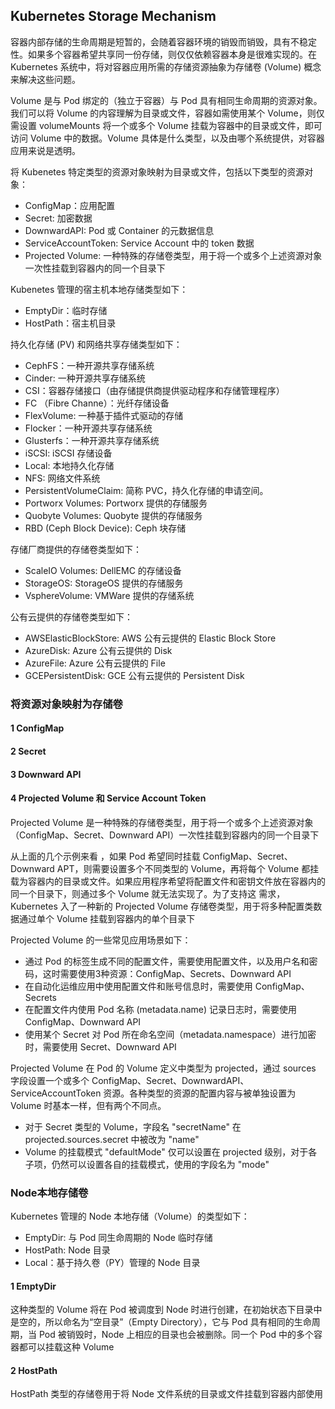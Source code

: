 ## Kubernetes Storage Mechanism
容器内部存储的生命周期是短暂的，会随着容器环境的销毁而销毁，具有不稳定性。如果多个容器希望共享同一份存储，则仅仅依赖容器本身是很难实现的。在 Kubernetes 系统中，将对容器应用所需的存储资源抽象为存储卷 (Volume) 概念来解决这些问题。

Volume 是与 Pod 绑定的（独立于容器）与 Pod 具有相同生命周期的资源对象。我们可以将 Volume 的内容理解为目录或文件，容器如需使用某个 Volume，则仅需设置 volumeMounts 将一个或多个 Volume 挂载为容器中的目录或文件，即可访问 Volume 中的数据。Volume 具体是什么类型，以及由哪个系统提供，对容器应用来说是透明。

将 Kubenetes 特定类型的资源对象映射为目录或文件，包括以下类型的资源对象：
- ConfigMap：应用配置
- Secret: 加密数据
- DownwardAPI: Pod 或 Container 的元数据信息
- ServiceAccountToken: Service Account 中的 token 数据
- Projected Volume: 一种特殊的存储卷类型，用于将一个或多个上述资源对象一次性挂载到容器内的同一个目录下


Kubenetes 管理的宿主机本地存储类型如下：
- EmptyDir：临时存储
- HostPath：宿主机目录

持久化存储 (PV) 和网络共享存储类型如下：
- CephFS：一种开源共享存储系统
- Cinder: 一种开源共享存储系统
- CSI：容器存储接口（由存储提供商提供驱动程序和存储管理程序）
- FC （Fibre Channe）：光纤存储设备
- FlexVolume: 一种基于插件式驱动的存储
- Flocker：一种开源共享存储系统
- Glusterfs：一种开源共享存储系统
- iSCSI: iSCSI 存储设备
- Local: 本地持久化存储
- NFS: 网络文件系统
- PersistentVolumeClaim: 简称 PVC，持久化存储的申请空间。
- Portworx Volumes: Portworx 提供的存储服务
- Quobyte Volumes: Quobyte 提供的存储服务
- RBD (Ceph Block Device): Ceph 块存储

存储厂商提供的存储卷类型如下：
- ScaleIO Volumes: DellEMC 的存储设备
- StorageOS: StorageOS 提供的存储服务
- VsphereVolume: VMWare 提供的存储系统

公有云提供的存储卷类型如下：
- AWSElasticBlockStore: AWS 公有云提供的 Elastic Block Store
- AzureDisk: Azure 公有云提供的 Disk
- AzureFile: Azure 公有云提供的 File
- GCEPersistentDisk: GCE 公有云提供的 Persistent Disk

### 将资源对象映射为存储卷

#### 1 ConfigMap


#### 2 Secret


#### 3 Downward API


#### 4 Projected Volume 和 Service Account Token
Projected Volume 是一种特殊的存储卷类型，用于将一个或多个上述资源对象（ConfigMap、Secret、Downward API）一次性挂载到容器内的同一个目录下

从上面的几个示例来看 ，如果 Pod 希望同时挂载 ConfigMap、Secret、Downward APT，则需要设置多个不同类型的 Volume，再将每个 Volume 都挂载为容器内的目录或文件。如果应用程序希望将配置文件和密钥文件放在容器内的同一个目录下，则通过多个 Volume 就无法实现了。为了支持这 需求，Kubernetes 入了一种新的 Projected Volume 存储卷类型，用于将多种配置类数据通过单个 Volume 挂载到容器内的单个目录下

Projected Volume 的一些常见应用场景如下：
- 通过 Pod 的标签生成不同的配置文件，需要使用配置文件，以及用户名和密码，这时需要使用3种资源：ConfigMap、Secrets、Downward API
- 在自动化运维应用中使用配置文件和账号信息时，需要使用 ConfigMap、Secrets
- 在配置文件内使用 Pod 名称 (metadata.name) 记录日志时，需要使用 ConfigMap、Downward API
- 使用某个 Secret 对 Pod 所在命名空间（metadata.namespace）进行加密时，需要使用 Secret、Downward API

Projected Volume 在 Pod 的 Volume 定义中类型为 projected，通过 sources 字段设置一个或多个 ConfigMap、Secret、DownwardAPI、ServiceAccountToken 资源。各种类型的资源的配置内容与被单独设置为 Volume 时基本一样，但有两个不同点。
- 对于 Secret 类型的 Volume，字段名 "secretName" 在 projected.sources.secret 中被改为 "name"
- Volume 的挂载模式 "defaultMode" 仅可以设置在 projected 级别，对于各子项，仍然可以设置各自的挂载模式，使用的字段名为 "mode"

### Node本地存储卷
Kubernetes 管理的 Node 本地存储（Volume）的类型如下：
- EmptyDir: 与 Pod 同生命周期的 Node 临时存储
- HostPath: Node 目录
- Local：基于持久卷（PY）管理的 Node 目录

#### 1 EmptyDir
这种类型的 Volume 将在 Pod 被调度到 Node 时进行创建，在初始状态下目录中是空的，所以命名为“空目录”（Empty Directory），它与 Pod 具有相同的生命周期，当 Pod 被销毁时，Node 上相应的目录也会被删除。同一个 Pod 中的多个容器都可以挂载这种 Volume


#### 2 HostPath
HostPath 类型的存储卷用于将 Node 文件系统的目录或文件挂载到容器内部使用
